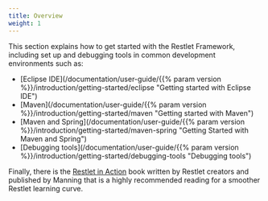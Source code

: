 ```yaml
---
title: Overview
weight: 1
---
```

This section explains how to get started with the Restlet Framework,
including set up and debugging tools in common development environments
such as:

-   [Eclipse IDE](/documentation/user-guide/{{% param version %}}/introduction/getting-started/eclipse "Getting started with Eclipse IDE")
-   [Maven](/documentation/user-guide/{{% param version %}}/introduction/getting-started/maven "Getting started with Maven")
-   [Maven and Spring](/documentation/user-guide/{{% param version %}}/introduction/getting-started/maven-spring "Getting Started with Maven and Spring")
-   [Debugging tools](/documentation/user-guide/{{% param version %}}/introduction/getting-started/debugging-tools "Debugging tools")

Finally, there is the [Restlet in Action](http://www.amazon.com/gp/product/193518234X/ref=as_li_tf_tl?ie=UTF8&camp=1789&creative=9325&creativeASIN=193518234X&linkCode=as2&tag=restlet-20)
book written by Restlet creators and published by Manning that is a highly recommended reading for a smoother Restlet learning curve.
